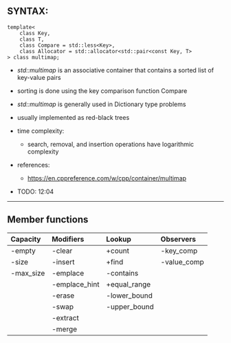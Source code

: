 ## SYNTAX:
    template<
        class Key,
        class T,
        class Compare = std::less<Key>,
        class Allocator = std::allocator<std::pair<const Key, T>
    > class multimap;

 - *std::multimap* is an associative container that contains a sorted list of key-value pairs
 - sorting is done using the key comparison function Compare
 - *std::multimap* is generally used in Dictionary type problems
 - usually implemented as red-black trees

 - time complexity:
    - search, removal, and insertion operations have logarithmic complexity

 - references:
    - https://en.cppreference.com/w/cpp/container/multimap

 - TODO: 12:04
--------------------------------------------------------------------------------

## Member functions
| Capacity       | Modifiers         | Lookup       | Observers   |
| :---           | :---              | :---         | :---        |
| -empty         | -clear            | +count       | -key_comp   |
| -size          | -insert           | +find        | -value_comp |
| -max_size      | -emplace          | -contains    |             |
|                | -emplace_hint     | +equal_range |             |
|                | -erase            | -lower_bound |             |
|                | -swap             | -upper_bound |             |
|                | -extract          |              |             |
|                | -merge            |              |             |
